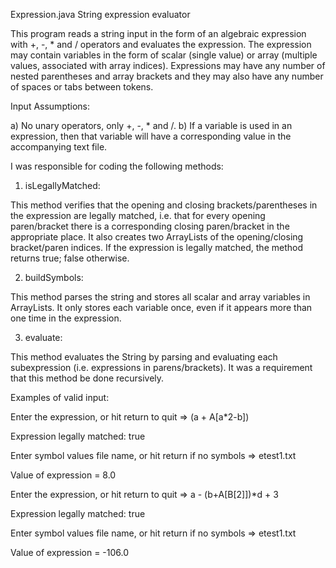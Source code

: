 Expression.java String expression evaluator

This program reads a string input in the form of an algebraic expression with +, -, * and / operators and evaluates the expression. The expression may contain variables in the form of scalar (single value) or array (multiple values, associated with array indices). Expressions may have any number of nested parentheses and array brackets and they may also have any number of spaces or tabs between tokens.

Input Assumptions:

a) No unary operators, only +, -, * and /. b) If a variable is used in an expression, then that variable will have a corresponding value in the accompanying text file.

I was responsible for coding the following methods:

1) isLegallyMatched:

This method verifies that the opening and closing brackets/parentheses in the expression are legally matched, i.e. that for every opening paren/bracket there is a corresponding closing paren/bracket in the appropriate place. It also creates two ArrayLists of the opening/closing bracket/paren indices. If the expression is legally matched, the method returns true; false otherwise.

2) buildSymbols:

This method parses the string and stores all scalar and array variables in ArrayLists. It only stores each variable once, even if it appears more than one time in the expression.

3) evaluate:

This method evaluates the String by parsing and evaluating each subexpression (i.e. expressions in parens/brackets). It was a requirement that this method be done recursively.

Examples of valid input:

Enter the expression, or hit return to quit => (a + A[a*2-b]) 

Expression legally matched: true 

Enter symbol values file name, or hit return if no symbols => etest1.txt 

Value of expression = 8.0

Enter the expression, or hit return to quit => a - (b+A[B[2]])*d + 3 

Expression legally matched: true 

Enter symbol values file name, or hit return if no symbols => etest1.txt 

Value of expression = -106.0